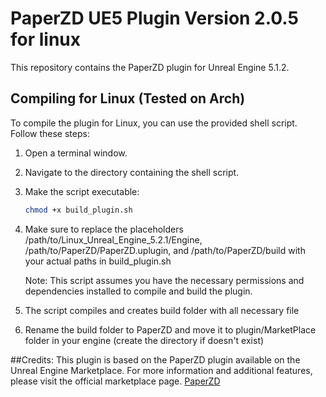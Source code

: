 # PaperZD UE5 Plugin Version 2.0.5 for linux

This repository contains the PaperZD plugin for Unreal Engine 5.1.2.

## Compiling for Linux (Tested on Arch)

To compile the plugin for Linux, you can use the provided shell script. Follow these steps:

1. Open a terminal window.

2. Navigate to the directory containing the shell script.

3. Make the script executable:
   ```bash
   chmod +x build_plugin.sh

4. Make sure to replace the placeholders /path/to/Linux_Unreal_Engine_5.2.1/Engine, /path/to/PaperZD/PaperZD.uplugin,
   and /path/to/PaperZD/build with your actual paths in build_plugin.sh

   Note: This script assumes you have the necessary permissions and dependencies installed to compile and build the plugin.

5. The script compiles and creates build folder with all necessary file

6. Rename the build folder to PaperZD and move it to plugin/MarketPlace folder in your engine (create the directory if doesn't exist)

##Credits:
This plugin is based on the PaperZD plugin available on the Unreal Engine Marketplace. For more information and additional features, please visit the official marketplace page. [PaperZD](https://www.unrealengine.com/marketplace/en-US/product/paperzd)